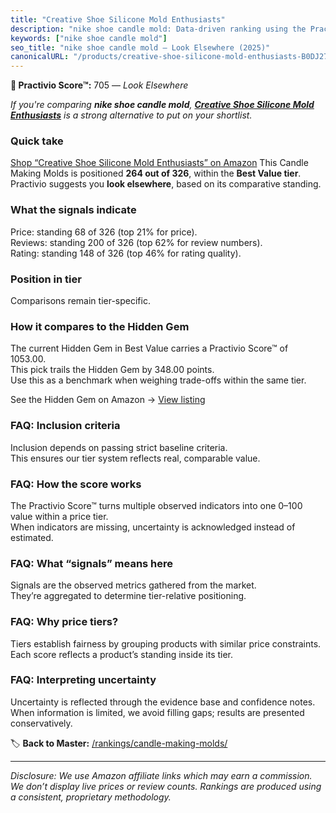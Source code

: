 ```yaml
---
title: "Creative Shoe Silicone Mold Enthusiasts"
description: "nike shoe candle mold: Data-driven ranking using the Practivio Score™. Positioned by quality, value, demand, findability, momentum."
keywords: ["nike shoe candle mold"]
seo_title: "nike shoe candle mold — Look Elsewhere (2025)"
canonicalURL: "/products/creative-shoe-silicone-mold-enthusiasts-B0DJ276ZJ4/"
---
```


**🚫 Practivio Score™:** 705 — _Look Elsewhere_


*If you're comparing **nike shoe candle mold**, **[Creative Shoe Silicone Mold Enthusiasts](https://www.amazon.com/dp/B0DJ276ZJ4?tag=practivio-20)** is a strong alternative to put on your shortlist.*
### Quick take
[Shop “Creative Shoe Silicone Mold Enthusiasts” on Amazon](https://www.amazon.com/dp/B0DJ276ZJ4?tag=practivio-20)
This Candle Making Molds is positioned **264 out of 326**, within the **Best Value tier**.  
Practivio suggests you **look elsewhere**, based on its comparative standing.

### What the signals indicate
Price: standing 68 of 326 (top 21% for price).  
Reviews: standing 200 of 326 (top 62% for review numbers).  
Rating: standing 148 of 326 (top 46% for rating quality).  

### Position in tier
Comparisons remain tier-specific.

### How it compares to the Hidden Gem
The current Hidden Gem in Best Value carries a Practivio Score™ of 1053.00.  
This pick trails the Hidden Gem by 348.00 points.  
Use this as a benchmark when weighing trade-offs within the same tier.  

See the Hidden Gem on Amazon → [View listing](https://www.amazon.com/dp/B07PM3XRXY?tag=practivio-20)

### FAQ: Inclusion criteria
Inclusion depends on passing strict baseline criteria.  
This ensures our tier system reflects real, comparable value.

### FAQ: How the score works
The Practivio Score™ turns multiple observed indicators into one 0–100 value within a price tier.  
When indicators are missing, uncertainty is acknowledged instead of estimated.

### FAQ: What “signals” means here
Signals are the observed metrics gathered from the market.  
They’re aggregated to determine tier-relative positioning.

### FAQ: Why price tiers?
Tiers establish fairness by grouping products with similar price constraints.  
Each score reflects a product’s standing inside its tier.

### FAQ: Interpreting uncertainty
Uncertainty is reflected through the evidence base and confidence notes.  
When information is limited, we avoid filling gaps; results are presented conservatively.


🏷️ **Back to Master:** [/rankings/candle-making-molds/](/rankings/candle-making-molds/)

---
_Disclosure: We use Amazon affiliate links which may earn a commission. We don’t display live prices or review counts. Rankings are produced using a consistent, proprietary methodology._
